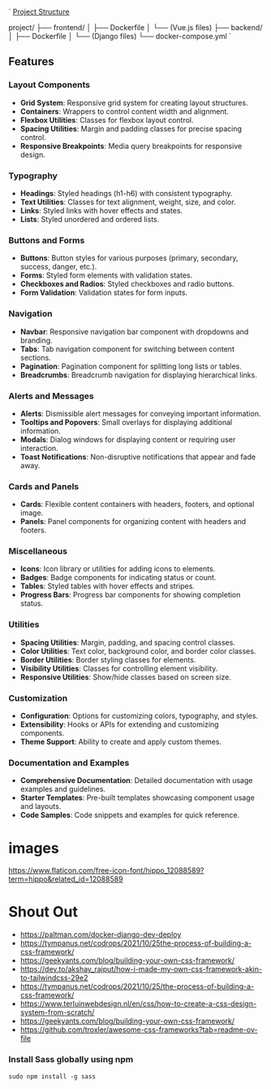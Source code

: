 `
<u>Project Structure</u>

project/
├── frontend/
│   ├── Dockerfile
│   └── (Vue.js files)
├── backend/
│   ├── Dockerfile
│   └── (Django files)
└── docker-compose.yml
`



## Features

### Layout Components

- **Grid System**: Responsive grid system for creating layout structures.
- **Containers**: Wrappers to control content width and alignment.
- **Flexbox Utilities**: Classes for flexbox layout control.
- **Spacing Utilities**: Margin and padding classes for precise spacing control.
- **Responsive Breakpoints**: Media query breakpoints for responsive design.

### Typography

- **Headings**: Styled headings (h1-h6) with consistent typography.
- **Text Utilities**: Classes for text alignment, weight, size, and color.
- **Links**: Styled links with hover effects and states.
- **Lists**: Styled unordered and ordered lists.

### Buttons and Forms

- **Buttons**: Button styles for various purposes (primary, secondary, success, danger, etc.).
- **Forms**: Styled form elements with validation states.
- **Checkboxes and Radios**: Styled checkboxes and radio buttons.
- **Form Validation**: Validation states for form inputs.

### Navigation

- **Navbar**: Responsive navigation bar component with dropdowns and branding.
- **Tabs**: Tab navigation component for switching between content sections.
- **Pagination**: Pagination component for splitting long lists or tables.
- **Breadcrumbs**: Breadcrumb navigation for displaying hierarchical links.

### Alerts and Messages

- **Alerts**: Dismissible alert messages for conveying important information.
- **Tooltips and Popovers**: Small overlays for displaying additional information.
- **Modals**: Dialog windows for displaying content or requiring user interaction.
- **Toast Notifications**: Non-disruptive notifications that appear and fade away.

### Cards and Panels

- **Cards**: Flexible content containers with headers, footers, and optional image.
- **Panels**: Panel components for organizing content with headers and footers.

### Miscellaneous

- **Icons**: Icon library or utilities for adding icons to elements.
- **Badges**: Badge components for indicating status or count.
- **Tables**: Styled tables with hover effects and stripes.
- **Progress Bars**: Progress bar components for showing completion status.

### Utilities

- **Spacing Utilities**: Margin, padding, and spacing control classes.
- **Color Utilities**: Text color, background color, and border color classes.
- **Border Utilities**: Border styling classes for elements.
- **Visibility Utilities**: Classes for controlling element visibility.
- **Responsive Utilities**: Show/hide classes based on screen size.

### Customization

- **Configuration**: Options for customizing colors, typography, and styles.
- **Extensibility**: Hooks or APIs for extending and customizing components.
- **Theme Support**: Ability to create and apply custom themes.

### Documentation and Examples

- **Comprehensive Documentation**: Detailed documentation with usage examples and guidelines.
- **Starter Templates**: Pre-built templates showcasing component usage and layouts.
- **Code Samples**: Code snippets and examples for quick reference.



# images 
https://www.flaticon.com/free-icon-font/hippo_12088589?term=hippo&related_id=12088589



# Shout Out
- https://paltman.com/docker-django-dev-deploy
- https://tympanus.net/codrops/2021/10/25the-process-of-building-a-css-framework/
- https://geekyants.com/blog/building-your-own-css-framework/
- https://dev.to/akshay_rajput/how-i-made-my-own-css-framework-akin-to-tailwindcss-29e2
- https://tympanus.net/codrops/2021/10/25/the-process-of-building-a-css-framework/
- https://www.terluinwebdesign.nl/en/css/how-to-create-a-css-design-system-from-scratch/
- https://geekyants.com/blog/building-your-own-css-framework/
- https://github.com/troxler/awesome-css-frameworks?tab=readme-ov-file



<!-- # Kubu CSS Framework
##### A 13 column CSS Framework - for the designers who want more options

Kubu is a versatile and responsive CSS framework designed for designers who crave more options and flexibility in their projects. With a focus on providing a robust set of features, Kubu empowers designers to create stunning and responsive web layouts effortlessly.




### Features
#### Cool Features
Flexible Grid System
Kubu's grid system is designed to be highly flexible, allowing for intricate layout structures. With classes for various column sizes and responsive behavior, designers can create visually appealing and dynamic designs.

#### Consistent Typography
Define a consistent typography system with Kubu. Carefully crafted styles for headings, paragraphs, and lists ensure a cohesive and professional look across your entire project.

#### Stylish Buttons
Create visually appealing buttons with Kubu. The framework offers styles for different states, allowing for customization to suit your design needs. Choose from full, outlined, or rounded button styles.

#### Seamless Forms
Style form elements seamlessly using Kubu. Input fields, checkboxes, radio buttons, and select boxes are designed to ensure a cohesive and user-friendly look and feel.

#### Sleek Navigation
Design sleek and responsive navigation components with Kubu. The framework provides styles for both horizontal and vertical navigation, giving designers the flexibility they need to create intuitive navigation structures.

#### Powerful Utilities
Enhance layout and styling flexibility with Kubu's utility classes. Easily apply common styles such as margin, padding, and text alignment to streamline the design process.

#### Responsive Design
Kubu is built with responsiveness in mind. Ensure a consistent and visually pleasing experience across different screen sizes with Kubu's responsive classes and components.

#### Icon Integration
Consider including stylish and consistent iconography with Kubu. The framework integrates seamlessly with popular icon libraries, allowing for easy integration of commonly used icons.

#### Modular Components
Encourage code reusability with Kubu's modular components. Break down your design into cards, modals, alerts, and more, making it easy to maintain and update your projects.

#### Comprehensive Documentation
Explore the comprehensive documentation provided with Kubu. Clear examples and guidelines ensure that both new and experienced users can make the most of the framework's features.

#### Easy Customization
Tailor Kubu to your design preferences. The framework allows users to easily customize the look and feel, whether through variables or by selecting different themes.

#### Cross-Browser Compatibility
Rest assured that Kubu has been thoroughly tested for compatibility with major browsers. Your users will enjoy a consistent and reliable experience, no matter their choice of browser.



#### Getting Started
<!-- Visit the Kubu Documentation to get started with Kubu and unlock its full potential in your design projects. -->


### Install Sass globally using npm
`sudo npm install -g sass`




